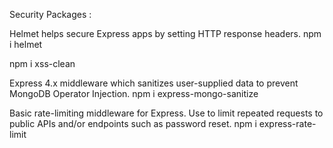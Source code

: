 Security Packages :

Helmet helps secure Express apps by setting HTTP response headers.
  npm i helmet

  npm i xss-clean

Express 4.x middleware which sanitizes user-supplied data to prevent MongoDB Operator Injection.
  npm i express-mongo-sanitize
  
Basic rate-limiting middleware for Express. Use to limit repeated requests to public APIs and/or endpoints such as password reset.
  npm i express-rate-limit

